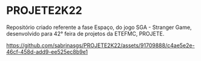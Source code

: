 # PROJETE2K22
Repositório criado referente a fase Espaço, do jogo SGA - Stranger Game, desenvolvido para 42° feira de projetos da ETEFMC, PROJETE.


https://github.com/sabrinasgs/PROJETE2K22/assets/91709888/c4ae5e2e-46cf-458d-add9-ee525ec8b9e1
